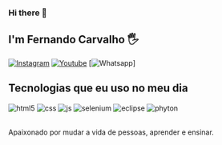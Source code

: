 ### Hi there 👋

## I'm Fernando Carvalho 🖐️

[![Instagram](https://img.shields.io/badge/Instagram-E4405F?style=for-the-badge&logo=instagram&logoColor=white)](https://instagram.com/fcarvalho_2906)
[![Youtube](https://img.shields.io/badge/YouTube-FF0000?style=for-the-badge&logo=youtube&logoColor=white)](https://www.youtube.com/channel/UCR3lcs0OKA0UydLYCFrfwDw)
[![Whatsapp](https://img.shields.io/badge/WhatsApp-25D366?style=for-the-badge&logo=whatsapp&logoColor=white)]

## Tecnologias que eu uso no meu dia

<div style="display: inline_block">
  <img align="center" alt="html5" src="https://img.shields.io/badge/HTML5-E34F26?style=for-the-badge&logo=html5&logoColor=white" />
  <img align="center" alt="css" src="https://img.shields.io/badge/CSS3-1572B6?style=for-the-badge&logo=css3&logoColor=white" />
  <img align="center" alt="js" src="https://img.shields.io/badge/JavaScript-F7DF1E?style=for-the-badge&logo=javascript&logoColor=black" />
  <img align="center" alt="selenium" src="https://img.shields.io/badge/Selenium-43B02A?style=for-thebadge&logo=Selenium&logoColor=white"/>
  <img align="center" alt="eclipse" src="	https://img.shields.io/badge/Eclipse-2C2255?style=for-thebadge&logo=eclipse&logoColor=white"/> 
  <img align="center" alt="phyton" src="https://img.shields.io/badge/Python-FFD43B?style=for-the-badge&logo=python&logoColor=blue"/>
         
</div><br/>

Apaixonado por mudar a vida de pessoas, aprender e ensinar.

